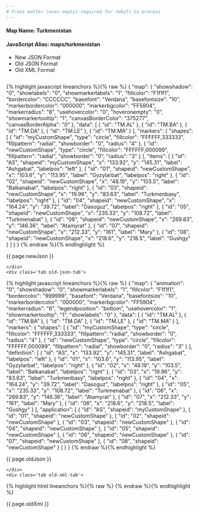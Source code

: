 ```yaml
---
# Front matter (even empty) required for Jekyll to process
---
```


#### Map Name: Turkmenistan

#### JavaScript Alias: maps/turkmenistan


<ul class='code-tabs'>
    <li class='active'>
        <a data-toggle='new-json'>New JSON Format</a>
    </li>
    <li>
        <a data-toggle='old-json'>Old JSON Format</a>
    </li>
    <li>
        <a data-toggle='old-xml'>Old XML Format</a>
    </li>
</ul>
<div class='tab-content'>
    <pre class='plain-code'></pre>
    <div class='tab new-json-tab active'>
{% highlight javascript lineanchors %}{% raw %}
{
    "map": {
        "showshadow": "0",
        "showlabels": "0",
        "showmarkerlabels": "1",
        "fillcolor": "F1f1f1",
        "bordercolor": "CCCCCC",
        "basefont": "Verdana",
        "basefontsize": "10",
        "markerbordercolor": "000000",
        "markerbgcolor": "FF5904",
        "markerradius": "6",
        "usehovercolor": "0",
        "hoveronempty": "0",
        "showmarkertooltip": "1",
        "canvasBorderColor": "375277",
        "canvasBorderAlpha": "0"
    },
    "data": [
        {
            "id": "TM.AL"
        },
        {
            "id": "TM.BA"
        },
        {
            "id": "TM.DA"
        },
        {
            "id": "TM.LE"
        },
        {
            "id": "TM.MA"
        }
    ],
    "markers": {
        "shapes": [
            {
                "id": "myCustomShape",
                "type": "circle",
                "fillcolor": "FFFFFF,333333",
                "fillpattern": "radial",
                "showborder": "0",
                "radius": "4"
            },
            {
                "id": "newCustomShape",
                "type": "circle",
                "fillcolor": "FFFFFF,000099",
                "fillpattern": "radial",
                "showborder": "0",
                "radius": "3"
            }
        ],
        "items": [
            {
                "id": "AS",
                "shapeid": "myCustomShape",
                "x": "133.92",
                "y": "145.31",
                "label": "Ashgabat",
                "labelpos": "left"
            },
            {
                "id": "01",
                "shapeid": "newCustomShape",
                "x": "103.6",
                "y": "113.95",
                "label": "Gyzylarbat",
                "labelpos": "right"
            },
            {
                "id": "02",
                "shapeid": "newCustomShape",
                "x": "48.19",
                "y": "103.5",
                "label": "Balkanabat",
                "labelpos": "right"
            },
            {
                "id": "03",
                "shapeid": "newCustomShape",
                "x": "19.96",
                "y": "83.63",
                "label": "Turkmenbasy",
                "labelpos": "right"
            },
            {
                "id": "04",
                "shapeid": "newCustomShape",
                "x": "164.24",
                "y": "39.72",
                "label": "Dasoguz",
                "labelpos": "right"
            },
            {
                "id": "05",
                "shapeid": "newCustomShape",
                "x": "235.33",
                "y": "108.72",
                "label": "Turkmenabat"
            },
            {
                "id": "06",
                "shapeid": "newCustomShape",
                "x": "269.83",
                "y": "146.36",
                "label": "Atamyrat"
            },
            {
                "id": "07",
                "shapeid": "newCustomShape",
                "x": "212.33",
                "y": "161",
                "label": "Mary"
            },
            {
                "id": "08",
                "shapeid": "newCustomShape",
                "x": "218.6",
                "y": "218.5",
                "label": "Gushgy"
            }
        ]
    }
}
{% endraw %}{% endhighlight %}


<p class='text-success'>{{ page.newJson }}</p>

    </div>
    <div class='tab old-json-tab'>
{% highlight javascript lineanchors %}{% raw %}
{
    "map": {
        "animation": "0",
        "showshadow": "0",
        "showmarkerlabels": "1",
        "fillcolor": "F1f1f1",
        "bordercolor": "999999",
        "basefont": "Verdana",
        "basefontsize": "10",
        "markerbordercolor": "000000",
        "markerbgcolor": "FF5904",
        "markerradius": "6",
        "legendposition": "bottom",
        "usehovercolor": "1",
        "showmarkertooltip": "1",
        "showlabels": "0"
    },
    "data": [
        {
            "id": "TM.AL"
        },
        {
            "id": "TM.BA"
        },
        {
            "id": "TM.DA"
        },
        {
            "id": "TM.LE"
        },
        {
            "id": "TM.MA"
        }
    ],
    "markers": {
        "shapes": [
            {
                "id": "myCustomShape",
                "type": "circle",
                "fillcolor": "FFFFFF,333333",
                "fillpattern": "radial",
                "showborder": "0",
                "radius": "4"
            },
            {
                "id": "newCustomShape",
                "type": "circle",
                "fillcolor": "FFFFFF,000099",
                "fillpattern": "radial",
                "showborder": "0",
                "radius": "3"
            }
        ],
        "definition": [
            {
                "id": "AS",
                "x": "133.92",
                "y": "145.31",
                "label": "Ashgabat",
                "labelpos": "left"
            },
            {
                "id": "01",
                "x": "103.6",
                "y": "113.95",
                "label": "Gyzylarbat",
                "labelpos": "right"
            },
            {
                "id": "02",
                "x": "48.19",
                "y": "103.5",
                "label": "Balkanabat",
                "labelpos": "right"
            },
            {
                "id": "03",
                "x": "19.96",
                "y": "83.63",
                "label": "Turkmenbasy",
                "labelpos": "right"
            },
            {
                "id": "04",
                "x": "164.24",
                "y": "39.72",
                "label": "Dasoguz",
                "labelpos": "right"
            },
            {
                "id": "05",
                "x": "235.33",
                "y": "108.72",
                "label": "Turkmenabat"
            },
            {
                "id": "06",
                "x": "269.83",
                "y": "146.36",
                "label": "Atamyrat"
            },
            {
                "id": "07",
                "x": "212.33",
                "y": "161",
                "label": "Mary"
            },
            {
                "id": "08",
                "x": "218.6",
                "y": "218.5",
                "label": "Gushgy"
            }
        ],
        "application": [
            {
                "id": "AS",
                "shapeid": "myCustomShape"
            },
            {
                "id": "01",
                "shapeid": "newCustomShape"
            },
            {
                "id": "02",
                "shapeid": "newCustomShape"
            },
            {
                "id": "03",
                "shapeid": "newCustomShape"
            },
            {
                "id": "04",
                "shapeid": "newCustomShape"
            },
            {
                "id": "05",
                "shapeid": "newCustomShape"
            },
            {
                "id": "06",
                "shapeid": "newCustomShape"
            },
            {
                "id": "07",
                "shapeid": "newCustomShape"
            },
            {
                "id": "08",
                "shapeid": "newCustomShape"
            }
        ]
    }
}
{% endraw %}{% endhighlight %}


<p class='text-success'>{{ page.oldJson }}</p>

    </div>
    <div class='tab old-xml-tab'>
{% highlight html lineanchors %}{% raw %}
<map animation='0' showShadow='0' showMarkerLabels='1' fillColor='F1f1f1' borderColor='999999' baseFont='Verdana' baseFontSize='10' markerBorderColor='000000' markerBgColor='FF5904' markerRadius='6' legendPosition='bottom' useHoverColor='1' showMarkerToolTip='1' showLabels='0'  >
	<data>
		<entity id='TM.AL'  />
		<entity id='TM.BA'  />
		<entity id='TM.DA'  />
		<entity id='TM.LE'  />
		<entity id='TM.MA'  />
	</data>
	<markers>
	<shapes>
	     <shape id='myCustomShape' type='circle' fillColor='FFFFFF,333333' fillPattern='radial' showBorder='0' radius='4'/>
		 <shape id='newCustomShape' type='circle' fillColor='FFFFFF,000099' fillPattern='radial' showBorder='0' radius='3'/>
	</shapes>
		<definition>
			<marker id='AS' x='133.92' y='145.31' label='Ashgabat' labelPos='left'  />
			<marker id='01' x='103.6' y='113.95' label='Gyzylarbat' labelPos='right'  />
			<marker id='02' x='48.19' y='103.5' label='Balkanabat' labelPos='right'  />
			<marker id='03' x='19.96' y='83.63' label='Turkmenbasy' labelPos='right'  />
			<marker id='04' x='164.24' y='39.72' label='Dasoguz' labelPos='right'  />
			<marker id='05' x='235.33' y='108.72' label='Turkmenabat'  />
			<marker id='06' x='269.83' y='146.36' label='Atamyrat'  />
			<marker id='07' x='212.33' y='161' label='Mary'  />
			<marker id='08' x='218.6' y='218.5' label='Gushgy'  />
		</definition>
		<application>
			<marker id='AS' shapeId='myCustomShape'  />
			<marker id='01' shapeId='newCustomShape'  />
			<marker id='02' shapeId='newCustomShape'  />
			<marker id='03' shapeId='newCustomShape'  />
			<marker id='04' shapeId='newCustomShape'  />
			<marker id='05' shapeId='newCustomShape'  />
			<marker id='06' shapeId='newCustomShape'  />
			<marker id='07' shapeId='newCustomShape'  />
			<marker id='08' shapeId='newCustomShape'  />
		</application>
	</markers>
</map>
{% endraw %}{% endhighlight %}

<p class='text-success'>{{ page.oldXml }}</p>

</div>
</div>
